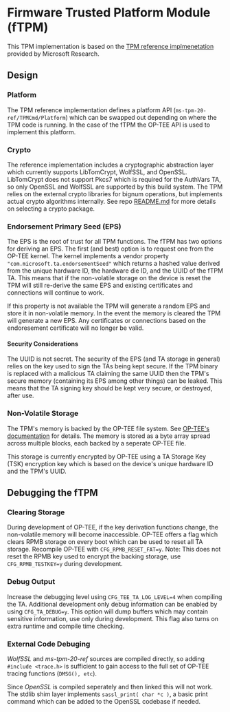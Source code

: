 Firmware Trusted Platform Module (fTPM)
===========

This TPM implementation is based on the [TPM reference implmenetation](https://github.com/Microsoft/ms-tpm-20-ref) provided by Microsoft Research.

## Design

### Platform

The TPM reference implementation defines a platform API (`ms-tpm-20-ref/TPMCmd/Platform`) which can be swapped out depending on where the TPM code is running. In the case of the fTPM the OP-TEE API is used to implement this platform.

### Crypto

The reference implementation includes a cryptographic abstraction layer which currently supports LibTomCrypt, WolfSSL, and OpenSSL. LibTomCrypt does not support Pkcs7 which is required for the AuthVars TA, so only OpenSSL and WolfSSL are supported by this build system. The TPM relies on the external crypto libraries for bignum operations, but implements actual crypto algorithms internally. See repo [README.md](../../../README.md#3-crypto-options) for more details on selecting a crypto package.

### Endorsement Primary Seed (EPS)

The EPS is the root of trust for all TPM functions. The fTPM has two options for deriving an EPS. The first (and best) option is to request one from the OP-TEE kernel. The kernel implements a vendor property `"com.microsoft.ta.endorsementSeed"` which returns a hashed value derived from the unique hardware ID, the hardware die ID, and the UUID of the fTPM TA. This means that if the non-volatile storage on the device is reset the TPM will still re-derive the same EPS and existing certificates and connections will continue to work.

If this property is not available the TPM will generate a random EPS and store it in non-volatile memory. In the event the memory is cleared the TPM will generate a new EPS. Any certificates or connections based on the endoresement certificate will no longer be valid.

#### Security Considerations

The UUID is not secret. The security of the EPS (and TA storage in general) relies on the key used to sign the TAs being kept secure. If the TPM binary is replaced with a malicious TA claiming the same UUID then the TPM's secure memory (containing its EPS among other things) can be leaked. This means that the TA signing key should be kept very secure, or destroyed, after use.

### Non-Volatile Storage

The TPM's memory is backed by the OP-TEE file system. See [OP-TEE's documentation](https://optee.readthedocs.io/architecture/secure_storage.html) for details. The memory is stored as a byte array spread across multiple blocks, each backed by a seperate OP-TEE file.

This storage is currently encrypted by OP-TEE using a TA Storage Key (TSK) encryption key which is based on the device's unique hardware ID and the TPM's UUID.

## Debugging the fTPM

### Clearing Storage

During development of OP-TEE, if the key derivation functions change, the non-volatile memory will become inaccessible. OP-TEE offers a flag which clears RPMB storage on every boot which can be used to reset all TA storage. Recompile OP-TEE with `CFG_RPMB_RESET_FAT=y`. Note: This does not reset the RPMB key used to encrypt the backing storage, use `CFG_RPMB_TESTKEY=y` during development.

### Debug Output

Increase the debugging level using `CFG_TEE_TA_LOG_LEVEL=4` when compiling the TA. Additional development only debug information can be enabled by using `CFG_TA_DEBUG=y`. This option will dump buffers which may contain sensitive information, use only during development. This flag also turns on extra runtime and compile time checking.

### External Code Debuging

*WolfSSL* and *ms-tpm-20-ref* sources are compiled directly, so adding `#include <trace.h>` is sufficient to gain access to the full set of OP-TEE tracing functions (`DMSG(), etc`).

Since *OpenSSL* is compiled seperately and then linked this will not work. The stdlib shim layer implements `sassl_print( char *c )`, a basic print command which can be added to the OpenSSL codebase if needed.